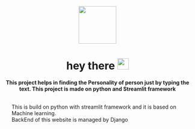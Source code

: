 
<div id="header" align="center">
  <img src="https://media.giphy.com/media/M9gbBd9nbDrOTu1Mqx/giphy.gif" width="100"/>
</div>
<style>
  ul li
  {
    list-style:none;
    text-align:left;
  }
</style>

<div align="center">
  <h1>
  hey there
  <img src="https://media.giphy.com/media/hvRJCLFzcasrR4ia7z/giphy.gif" width="30px"/>
  </h1> 
  <b>This project helps in finding the Personality of person just by typing the text. This project is made on python and Streamlit framework</b><br><br>
  <ul>
  <li>This is build on python with streamlit framework and it is based on Machine learning.</li>
  <li>BackEnd of this website is managed by Django</li>
  </ul>
</div>

